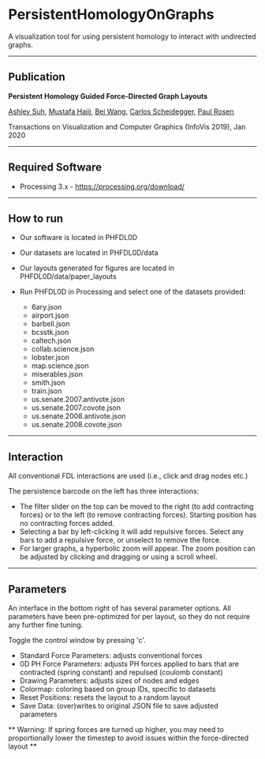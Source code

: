 # PersistentHomologyOnGraphs
A visualization tool for using persistent homology to interact with undirected graphs.

------------------------
Publication
------------------------
**Persistent Homology Guided Force-Directed Graph Layouts**

[Ashley Suh](https://www.eecs.tufts.edu/~asuh/), [Mustafa Hajij](http://www.mustafahajij.com/), [Bei Wang](http://www.sci.utah.edu/~beiwang/), [Carlos Scheidegger](https://cscheid.net/), [Paul Rosen](https://www.cspaul.com)

Transactions on Visualization and Computer Graphics (InfoVis 2019), Jan 2020

------------------------
Required Software
-------------------------
- Processing 3.x - https://processing.org/download/

------------------------
How to run
------------------------
- Our software is located in PHFDL0D
- Our datasets are located in PHFDL0D/data
- Our layouts generated for figures are located in PHFDL0D/data/paper_layouts

- Run PHFDL0D in Processing and select one of the datasets provided:
  - 6ary.json 
  - airport.json 
  - barbell.json 
  - bcsstk.json 
  - caltech.json
  - collab.science.json 
  - lobster.json 
  - map.science.json 
  - miserables.json 
  - smith.json
  - train.json 
  - us.senate.2007.antivote.json
  - us.senate.2007.covote.json
  - us.senate.2008.antivote.json
  - us.senate.2008.covote.json


------------------------
Interaction
------------------------
All conventional FDL interactions are used (i.e., click and drag nodes etc.) 

The persistence barcode on the left has three interactions:
- The filter slider on the top can be moved to the right (to add contracting forces) or to the left (to remove contracting forces). Starting position has no contracting forces added.
- Selecting a bar by left-clicking it will add repulsive forces. Select any bars to add a repulsive force, or unselect to remove the force.
- For larger graphs, a hyperbolic zoom will appear. The zoom position can be adjusted by clicking and dragging or using a scroll wheel.


------------------------
Parameters
------------------------
An interface in the bottom right of has several parameter options. All parameters have been pre-optimized for per layout, so they do not require any further fine tuning. 

Toggle the control window by pressing 'c'.

- Standard Force Parameters: adjusts conventional forces
- 0D PH Force Parameters: adjusts PH forces applied to bars that are contracted (spring constant) and repulsed (coulomb constant)
- Drawing Parameters: adjusts sizes of nodes and edges
- Colormap: coloring based on group IDs, specific to datasets
- Reset Positions: resets the layout to a random layout
- Save Data: (over)writes to original JSON file to save adjusted parameters

** Warning: If spring forces are turned up higher, you may need to proportionally lower the timestep to avoid issues within the force-directed layout **
